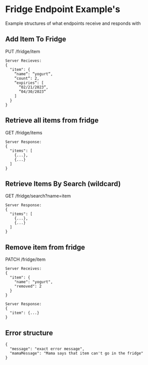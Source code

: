 # Fridge Endpoint Example's
Example structures of what endpoints receive and responds with

## Add Item To Fridge
PUT /fridge/item  
```
Server Recieves:
{
  "item": {
    “name“: “yogurt“,
    “count“: 2,
    “expiries“: [
      “02/21/2023“,
      “04/30/2023“
    ]
  }
}
```

## Retrieve all items from fridge
GET /fridge/items
```
Server Response:
{
  "items": [
    {...},
    {...}
  ]
}
```

## Retrieve Items By Search (wildcard)
GET /fridge/search?name=item
```
Server Response:
{
  "items": [
    {...},
    {...}
  ]
}
```

## Remove item from fridge
PATCH /fridge/item
```
Server Receives:
{
  "item": {
    "name": "yogurt",
    "removed": 2
  }
}

Server Response:
{
  "item": {...}
}
```

## Error structure
```
{
  "message": "exact error message",
  "mamaMessage": "Mama says that item can't go in the fridge"
}
```

